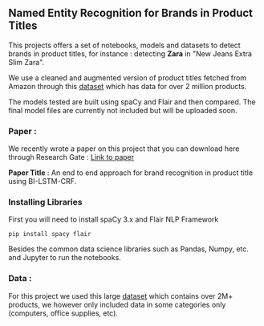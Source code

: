## Named Entity Recognition for Brands in Product Titles

This projects offers a set of notebooks, models and datasets to detect brands in product titles, for instance : detecting **Zara** in "New Jeans Extra Slim Zara".

We use a cleaned and augmented version of product titles fetched from Amazon through this [dataset](https://nijianmo.github.io/amazon/index.html) which has data for over 2 million products. 

The models tested are built using spaCy and Flair and then compared. The final model files are currently not included but will be uploaded soon.

### Paper : 

We recently wrote a paper on this project that you can download here through Research Gate : [Link to paper](https://www.researchgate.net/publication/357871883_An_end_to_end_approach_for_brand_recognition_in_product_titles_with_BI-LSTM-CRF) 

**Paper Title** : An end to end approach for brand recognition in product title using BI-LSTM-CRF.

### Installing Libraries

First you will need to install spaCy 3.x and Flair NLP Framework

`pip install spacy flair` 

Besides the common data science libraries such as Pandas, Numpy, etc. and Jupyter to run the notebooks.

### Data : 

For this project we used this large [dataset](https://nijianmo.github.io/amazon/index.html) which contains over 2M+ products, we however only included data in some categories only (computers, office supplies, etc).

